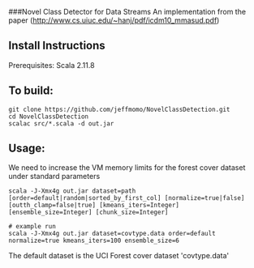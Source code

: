 ###Novel Class Detector for Data Streams
An implementation from the paper (http://www.cs.uiuc.edu/~hanj/pdf/icdm10_mmasud.pdf)



Install Instructions
----
Prerequisites: Scala 2.11.8

To build:
----
```
git clone https://github.com/jeffmomo/NovelClassDetection.git
cd NovelClassDetection
scalac src/*.scala -d out.jar
```

Usage:
----
We need to increase the VM memory limits for the forest cover dataset under standard parameters

```
scala -J-Xmx4g out.jar dataset=path [order=default|random|sorted_by_first_col] [normalize=true|false] [outth_clamp=false|true] [kmeans_iters=Integer] [ensemble_size=Integer] [chunk_size=Integer]

# example run
scala -J-Xmx4g out.jar dataset=covtype.data order=default normalize=true kmeans_iters=100 ensemble_size=6

```

The default dataset is the UCI Forest cover dataset 'covtype.data'